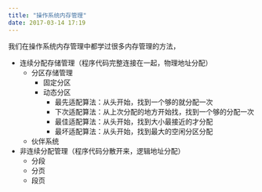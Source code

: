 ```yaml
---
title: "操作系统内存管理"
date: 2017-03-14 17:19
---
```


我们在操作系统内存管理中都学过很多内存管理的方法，
 - 连续分配存储管理（程序代码完整连接在一起，物理地址分配）
   - 分区存储管理
     * 固定分区
     * 动态分区
       - 最先适配算法：从头开始，找到一个够的就分配一次
       - 下次适配算法：从上次分配的地方开始找，找到一个够的分配一次
       - 最佳适配算法：从头开始，找到大小最接近的才分配
       - 最坏适配算法：从头开始，找到最大的空闲分区分配
   - 伙伴系统
  - 非连续分配管理（程序代码分散开来，逻辑地址分配）
    - 分段
    - 分页
    - 段页